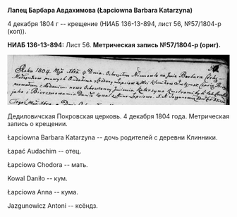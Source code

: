 **Лапец Барбара Авдахимова (Łapciowna Barbara Katarzyna)**

4 декабря 1804 г -- крещение (НИАБ 136-13-894, лист 56, №57/1804-р
(коп)).

**НИАБ 136-13-894:** Лист 56. **Метрическая запись №57/1804-р (ориг).**

![](./media/8456535c137b19836108a4494a91b3b8775f5b8b.png)

Дедиловичская Покровская церковь. 4 декабря 1804 года. Метрическая
запись о крещении.

Łapciowna Barbara Katarzyna -- дочь родителей с деревни Клинники.

Łapać Audachim -- отец.

Łapciowa Chodora -- мать.

Kowal Daniło -- кум.

Łapciowa Anna -- кума.

Jazgunowicz Antoni -- ксёндз.
